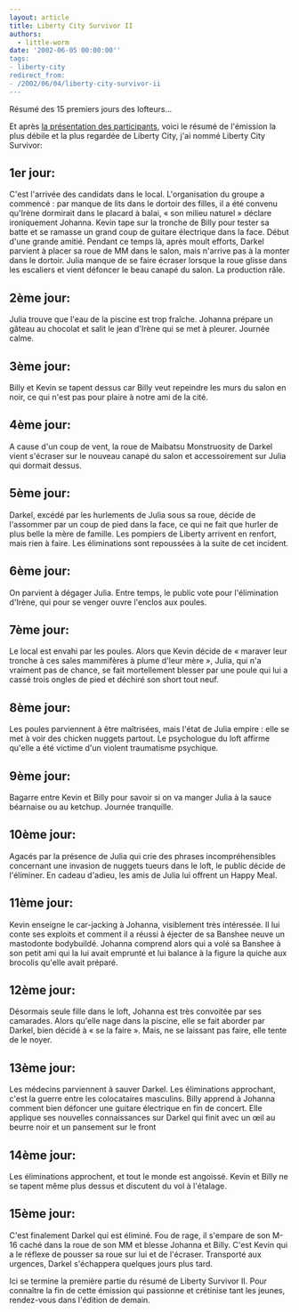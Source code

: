 ```yaml
---
layout: article
title: Liberty City Survivor II
authors:
  - little-worm
date: '2002-06-05 00:00:00''
tags:
- liberty-city
redirect_from:
- /2002/06/04/liberty-city-survivor-ii
---
```


Résumé des 15 premiers jours des lofteurs...

Et après [la présentation des participants](/2002/06/04/liberty-city-survivor-i/), voici le résumé de l'émission la plus débile et la plus regardée de Liberty City, j'ai nommé Liberty City Survivor:

## 1er jour:

C'est l'arrivée des candidats dans le local. L'organisation du groupe a commencé : par manque de lits dans le dortoir des filles, il a été convenu qu'Irène dormirait dans le placard à balai, « son milieu naturel » déclare ironiquement Johanna. Kevin tape sur la tronche de Billy pour tester sa batte et se ramasse un grand coup de guitare électrique dans la face. Début d'une grande amitié. Pendant ce temps là, après moult efforts, Darkel parvient à placer sa roue de MM dans le salon, mais n'arrive pas à la monter dans le dortoir. Julia manque de se faire écraser lorsque la roue glisse dans les escaliers et vient défoncer le beau canapé du salon. La production râle.

## 2ème jour:

Julia trouve que l'eau de la piscine est trop fraîche. Johanna prépare un gâteau au chocolat et salit le jean d'Irène qui se met à pleurer. Journée calme.

## 3ème jour:

Billy et Kevin se tapent dessus car Billy veut repeindre les murs du salon en noir, ce qui n'est pas pour plaire à notre ami de la cité.

## 4ème jour:

A cause d'un coup de vent, la roue de Maibatsu Monstruosity de Darkel vient s'écraser sur le nouveau canapé du salon et accessoirement sur Julia qui dormait dessus.

## 5ème jour:

Darkel, excédé par les hurlements de Julia sous sa roue, décide de l'assommer par un coup de pied dans la face, ce qui ne fait que hurler de plus belle la mère de famille. Les pompiers de Liberty arrivent en renfort, mais rien à faire. Les éliminations sont repoussées à la suite de cet incident.

## 6ème jour:

On parvient à dégager Julia. Entre temps, le public vote pour l'élimination d'Irène, qui pour se venger ouvre l'enclos aux poules.

## 7ème jour:

Le local est envahi par les poules. Alors que Kevin décide de « maraver leur tronche à ces sales mammifères à plume d'leur mère », Julia, qui n'a vraiment pas de chance, se fait mortellement blesser par une poule qui lui a cassé trois ongles de pied et déchiré son short tout neuf.

## 8ème jour:

Les poules parviennent à être maîtrisées, mais l'état de Julia empire : elle se met à voir des chicken nuggets partout. Le psychologue du loft affirme qu'elle a été victime d'un violent traumatisme psychique.

## 9ème jour:

Bagarre entre Kevin et Billy pour savoir si on va manger Julia à la sauce béarnaise ou au ketchup. Journée tranquille.

## 10ème jour:

Agacés par la présence de Julia qui crie des phrases incompréhensibles concernant une invasion de nuggets tueurs dans le loft, le public décide de l'éliminer. En cadeau d'adieu, les amis de Julia lui offrent un Happy Meal.

## 11ème jour:

Kevin enseigne le car-jacking à Johanna, visiblement très intéressée. Il lui conte ses exploits et comment il a réussi à éjecter de sa Banshee neuve un mastodonte bodybuildé. Johanna comprend alors qui a volé sa Banshee à son petit ami qui la lui avait emprunté et lui balance à la figure la quiche aux brocolis qu'elle avait préparé.

## 12ème jour:

Désormais seule fille dans le loft, Johanna est très convoitée par ses camarades. Alors qu'elle nage dans la piscine, elle se fait aborder par Darkel, bien décidé à « se la faire ». Mais, ne se laissant pas faire, elle tente de le noyer.

## 13ème jour:

Les médecins parviennent à sauver Darkel. Les éliminations approchant, c'est la guerre entre les colocataires masculins. Billy apprend à Johanna comment bien défoncer une guitare électrique en fin de concert. Elle applique ses nouvelles connaissances sur Darkel qui finit avec un œil au beurre noir et un pansement sur le front

## 14ème jour:

Les éliminations approchent, et tout le monde est angoissé. Kevin et Billy ne se tapent même plus dessus et discutent du vol à l'étalage.

## 15ème jour:

C'est finalement Darkel qui est éliminé. Fou de rage, il s'empare de son M-16 caché dans la roue de son MM et blesse Johanna et Billy. C'est Kevin qui a le réflexe de pousser sa roue sur lui et de l'écraser. Transporté aux urgences, Darkel s'échappera quelques jours plus tard.

Ici se termine la première partie du résumé de Liberty Survivor II. Pour connaître la fin de cette émission qui passionne et crétinise tant les jeunes, rendez-vous dans l'édition de demain.